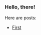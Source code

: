 ### Hello, there!

Here are posts:
- [First](https://varshav0119.github.io/thoughts.bak/ttlp-eportfolio/first.md)